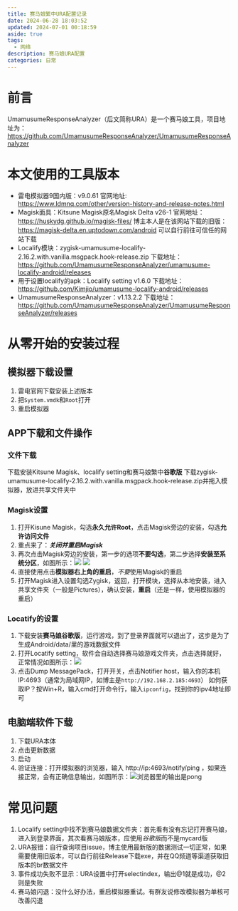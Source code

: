 ```yaml
---
title: 赛马娘繁中URA配置记录
date: 2024-06-28 18:03:52
updated: 2024-07-01 00:18:59
aside: true
tags:
  - 网络
description: 赛马娘URA配置
categories: 日常
---
```




# 前言
UmamusumeResponseAnalyzer（后文简称URA）是一个赛马娘工具，项目地址为：
https://github.com/UmamusumeResponseAnalyzer/UmamusumeResponseAnalyzer
# 本文使用的工具版本

- 雷电模拟器9国内版：v9.0.61  官网地址: https://www.ldmnq.com/other/version-history-and-release-notes.html
- Magisk面具：Kitsune Magisk原名Magisk Delta v26-1 官网地址： https://huskydg.github.io/magisk-files/ 博主本人是在该网站下载的旧版： https://magisk-delta.en.uptodown.com/android 可以自行前往可信任的网站下载
- Localify模块：zygisk-umamusume-localify-2.16.2.with.vanilla.msgpack.hook-release.zip 下载地址： https://github.com/UmamusumeResponseAnalyzer/umamusume-localify-android/releases
- 用于设置localify的apk：Localify setting v1.6.0 下载地址： https://github.com/Kimjio/umamusume-localify-android/releases
- UmamusumeResponseAnalyzer：v1.13.2.2 下载地址： https://github.com/UmamusumeResponseAnalyzer/UmamusumeResponseAnalyzer/releases

# 从零开始的安装过程
## 模拟器下载设置

1. 雷电官网下载安装上述版本
2. 把`System.vmdk`和`Root`打开
3. 重启模拟器

## APP下载和文件操作
### 文件下载
下载安装Kitsune Magisk、localify setting和赛马娘繁中**谷歌版**
下载zygisk-umamusume-localify-2.16.2.with.vanilla.msgpack.hook-release.zip并拖入模拟器，放进共享文件夹中
### Magisk设置

1. 打开Kisune Magisk，勾选**永久允许Root**，点击Magisk旁边的安装，勾选**允许访问文件**
2. 重点来了：***关闭并重启Magisk***
3. 再次点击Magisk旁边的安装，第一步的选项**不要勾选**，第二步选择**安装至系统分区**，如图所示：![](../images/dea47f18cf40dc9c93b60819f073904c.png) ![](../images/caf5dd1164e5cf2a5c5197a6583d913e.png)
4. 直接使用点击**模拟器右上角的重启**，*不要*使用Magisk的重启
5. 打开Magisk进入设置勾选Zygisk，返回，打开模块，选择从本地安装，进入共享文件夹（一般是Pictures），确认安装，**重启**（还是一样，使用模拟器的重启）

### Locatify的设置

1. 下载安装**赛马娘谷歌版**，运行游戏，到了登录界面就可以退出了，这步是为了生成Android/data/里的游戏数据文件
2. 打开Locatify setting，软件会自动选择赛马娘游戏文件夹，点击选择就好，正常情况如图所示：![](../images/bfd49008470e900bc7c441470cb5ac2d.png)
3. 点击Dump MessagePack，打开开关，点击Notifier host，输入你的本机IP:4693（通常为局域网IP，如博主是`http://192.168.2.185:4693`）
   如何获取IP？按Win+R，输入cmd打开命令行，输入`ipconfig`，找到你的ipv4地址即可

## 电脑端软件下载
1. 下载URA本体
2. 点击更新数据
3. 启动
4. 验证连接：打开模拟器的浏览器，输入 http://ip:4693/notify/ping ，如果连接正常，会有正确信息输出，如图所示：![浏览器里的输出是pong](../images/b36af439471dee46bfcf2b9e5073a352.png)

# 常见问题
1. Localify setting中找不到赛马娘数据文件夹：首先看有没有忘记打开赛马娘，进入到登录界面，其次看赛马娘版本，应使用*谷歌版*而不是mycard版
2. URA报错：自行查询项目issue，博主使用最新版的数据测试一切正常，如果需要使用旧版本，可以自行前往Release下载exe，并在QQ频道等渠道获取旧版本的br数据文件
3. 事件成功失败不显示：URA设置中打开selectindex，输出@1就是成功，@2则是失败
4. 赛马娘闪退：没什么好办法，重启模拟器重试。有群友说修改模拟器为单核可改善闪退